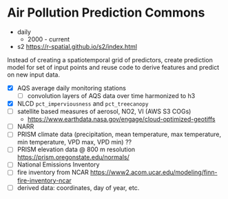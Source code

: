 # Air Pollution Prediction Commons

- daily
  - 2000 - current
- s2 https://r-spatial.github.io/s2/index.html


Instead of creating a spatiotemporal grid of predictors, create prediction model for set of input points and reuse code to derive features and predict on new input data.

- [x] AQS average daily monitoring stations
  - [ ] convolution layers of AQS data over time harmonized to h3
- [x] NLCD `pct_imperviousness` and `pct_treecanopy`
- [ ] satellite based measures of aerosol, NO2, VI (AWS S3 COGs)
  - https://www.earthdata.nasa.gov/engage/cloud-optimized-geotiffs
- [ ] NARR
- [ ] PRISM climate data (precipitation, mean temperature, max temperature, min temperature, VPD max, VPD min) ??
- [ ] PRISM elevation data @ 800 m resolution https://prism.oregonstate.edu/normals/
- [ ] National Emissions Inventory
- [ ] fire inventory from NCAR https://www2.acom.ucar.edu/modeling/finn-fire-inventory-ncar
- [ ] derived data: coordinates, day of year, etc.
